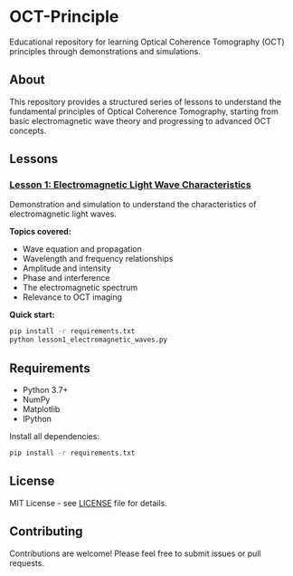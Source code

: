 # OCT-Principle

Educational repository for learning Optical Coherence Tomography (OCT) principles through demonstrations and simulations.

## About

This repository provides a structured series of lessons to understand the fundamental principles of Optical Coherence Tomography, starting from basic electromagnetic wave theory and progressing to advanced OCT concepts.

## Lessons

### [Lesson 1: Electromagnetic Light Wave Characteristics](LESSON1.md)

Demonstration and simulation to understand the characteristics of electromagnetic light waves.

**Topics covered:**
- Wave equation and propagation
- Wavelength and frequency relationships
- Amplitude and intensity
- Phase and interference
- The electromagnetic spectrum
- Relevance to OCT imaging

**Quick start:**
```bash
pip install -r requirements.txt
python lesson1_electromagnetic_waves.py
```

## Requirements

- Python 3.7+
- NumPy
- Matplotlib
- IPython

Install all dependencies:
```bash
pip install -r requirements.txt
```

## License

MIT License - see [LICENSE](LICENSE) file for details.

## Contributing

Contributions are welcome! Please feel free to submit issues or pull requests.
